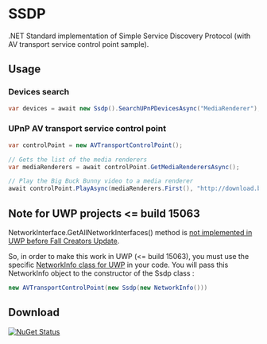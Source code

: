 # SSDP
.NET Standard implementation of Simple Service Discovery Protocol (with AV transport service control point sample).<br />

## Usage
### Devices search
```C#
var devices = await new Ssdp().SearchUPnPDevicesAsync("MediaRenderer");
```
### UPnP AV transport service control point
```C#
var controlPoint = new AVTransportControlPoint();

// Gets the list of the media renderers
var mediaRenderers = await controlPoint.GetMediaRenderersAsync();

// Play the Big Buck Bunny video to a media renderer
await controlPoint.PlayAsync(mediaRenderers.First(), "http://download.blender.org/peach/bigbuckbunny_movies/big_buck_bunny_480p_surround-fix.avi");
```

## Note for UWP projects <= build 15063
NetworkInterface.GetAllNetworkInterfaces() method is [not implemented in UWP before Fall Creators Update](https://github.com/dotnet/corefx/issues/9675).

So, in order to make this work in UWP (<= build 15063), you must use the specific [NetworkInfo class for UWP](https://github.com/kakone/SSDP/blob/master/UPnP.UWP/NetworkInfo.cs) in your code. You will pass this NetworkInfo object to the constructor of the Ssdp class :
```C#
new AVTransportControlPoint(new Ssdp(new NetworkInfo()))
```

## Download
[![NuGet Status](http://img.shields.io/nuget/v/SSDP.Portable.svg?style=flat)](https://www.nuget.org/packages/SSDP.Portable)
